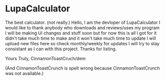 # LupaCalculator
The best calculator. (not really.)
Hello, I am the devloper of LupaCalculator I would like to thank anybody who downloads and reviews/uses my program I will be making Ui changes and stuff soon but for now this is 
all I got for it didn't take much time to make and it won't take much time to update I will upload new files here so check monthly/weekly for updates I will try to stay consistant
as I can with this project.
Thanks for listing.

Yours Truly, CinnamonToastCruch/dem

(And CinnamonToastCrunch is spelt wrong because CinnamonToastCrunch was not available.)
